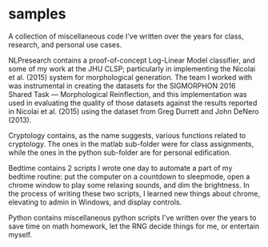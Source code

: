 # samples
A collection of miscellaneous code I've written over the years for class, research, and personal use cases.

NLPresearch contains a proof-of-concept Log-Linear Model classifier, and some of my work at the JHU CLSP; particularly in implementing the
Nicolai et al. (2015) system for morphological generation. The team I worked with was instrumental in creating the datasets for the
SIGMORPHON 2016 Shared Task — Morphological Reinflection, and this implementation was used in evaluating the quality of those datasets
against the results reported in Nicolai et al. (2015) using the dataset from Greg Durrett and John DeNero (2013).

Cryptology contains, as the name suggests, various functions related to cryptology. The ones in the matlab sub-folder were for class
assignments, while the ones in the python sub-folder are for personal edification.

Bedtime contains 2 scripts I wrote one day to automate a part of my bedtime routine: put the computer on a countdown to sleepmode, open a
chrome window to play some relaxing sounds, and dim the brightness. In the process of writing these two scripts, I learned new things
about chrome, elevating to admin in Windows, and display controls.

Python contains miscellaneous python scripts I've written over the years to save time on math homework, let the RNG decide things for me,
or entertain myself.
